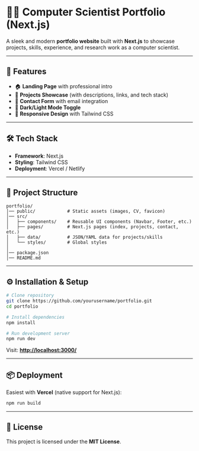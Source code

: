 # 👨‍💻 Computer Scientist Portfolio (Next.js)

A sleek and modern **portfolio website** built with **Next.js** to showcase projects, skills, experience, and research work as a computer scientist.

---

## 🚀 Features

* 🏠 **Landing Page** with professional intro
* 📂 **Projects Showcase** (with descriptions, links, and tech stack)
* 📧 **Contact Form** with email integration
* 🌙 **Dark/Light Mode Toggle**
* 📱 **Responsive Design** with Tailwind CSS

---

## 🛠 Tech Stack

* **Framework**: Next.js
* **Styling**: Tailwind CSS
* **Deployment**: Vercel / Netlify

---

## 📂 Project Structure

```
portfolio/
│── public/            # Static assets (images, CV, favicon)
│── src/
│   ├── components/    # Reusable UI components (Navbar, Footer, etc.)
│   ├── pages/         # Next.js pages (index, projects, contact, etc.)
│   ├── data/          # JSON/YAML data for projects/skills
│   └── styles/        # Global styles
│
│── package.json
│── README.md
```

---

## ⚙️ Installation & Setup

```bash
# Clone repository
git clone https://github.com/yourusername/portfolio.git
cd portfolio

# Install dependencies
npm install

# Run development server
npm run dev
```

Visit: **[http://localhost:3000/](http://localhost:3000/)**

---

## 📦 Deployment

Easiest with **Vercel** (native support for Next.js):

```bash
npm run build
```

---

## 📝 License

This project is licensed under the **MIT License**.
